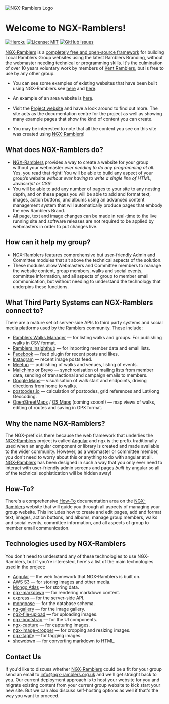 ![NGX-Ramblers Logo](https://www.ngx-ramblers.org.uk/api/aws/s3/logos/21b1e74f-f0f0-4ad3-9bf4-6d894ed02fcd.png)

# Welcome to NGX-Ramblers!

[![Heroku](https://img.shields.io/badge/heroku-%23430098.svg?style=&logo=heroku&logoColor=white)](https://github.com/nbarrett/ngx-ramblers/deployments/ngx-ramblers-staging)
[![License: MIT](https://img.shields.io/badge/License-MIT-yellow.svg)](https://opensource.org/licenses/MIT)
[![GitHub issues](https://img.shields.io/github/issues/nbarrett/ngx-ramblers)](https://github.com/nbarrett/ngx-ramblers/issues)

[NGX-Ramblers](https://www.ngx-ramblers.org.uk/) is a [completely free and open-source framework](https://github.com/nbarrett/ngx-ramblers) for building Local Ramblers Group websites using the latest Ramblers Branding, without the webmaster needing technical or programming skills. It's the culmination of over 10 years voluntary work by members of [Kent Ramblers](https://www.ngx-ramblers.org.uk/how-to/committee/editing-content/example-pages/site-migrations/kent-ramblers), but is free to use by any other group.

- You can see some examples of existing websites that have been built using NGX-Ramblers see [here](https://www.ekwg.co.uk/) and [here](https://www.canterburyramblers.org.uk/).
- An example of an area website is [here](https://www.ngx-ramblers.org.uk/how-to/committee/editing-content/example-pages/site-migrations/kent-ramblers).

- Visit the [Project website](https://www.ngx-ramblers.org.uk/) and have a look around to find out more. The site acts as the documentation centre for the project as well as showing many example pages that show the kind of content you can create.
- You may be interested to note that all the content you see on this site was created using [NGX-Ramblers](https://www.ngx-ramblers.org.uk/)!

## What does NGX-Ramblers do?

- [NGX-Ramblers](https://www.ngx-ramblers.org.uk/) provides a way to create a website for your group without your webmaster _ever needing to do any programming at all_. Yes, you read that right! You will be able to build any aspect of your group’s website _without ever having to write a single line of HTML, Javascript or CSS_!
- You will be able to add any number of pages to your site to any nesting depth, and on these pages you will be able to add and format text, images, action buttons, and albums using an advanced content management system that will automatically produce pages that embody the new Ramblers Brand.
- All page, text and image changes can be made in real-time to the live running site and software releases are not required to be applied by webmasters in order to put changes live.

## How can it help my group?

- NGX-Ramblers features comprehensive but user-friendly Admin and Committee modules that sit above the technical aspects of the solution.
- These modules allow Webmasters and Committee members to manage the website content, group members, walks and social events, committee information, and all aspects of group to member email communication, but without needing to understand the technology that underpins these functions.

## What Third Party Systems can NGX-Ramblers connect to?

There are a mature set of server-side APIs to third party systems and social media platforms used by the Ramblers community. These include:

- [Ramblers Walks Manager](https://walks-manager.ramblers.org.uk/walks-manager) — for listing walks and groups. For publishing walks in CSV format.
- [Ramblers Insighthub](https://insight.ramblers.org.uk/) — for importing member data and email lists.
- [Facebook](https://www.facebook.com/) — feed plugin for recent posts and likes.
- [Instagram](https://www.instagram.com/) — recent image posts feed.
- [Meetup](https://www.meetup.com/) — publishing of walks and venues, listing of events.
- [Mailchimp](https://mailchimp.com/) or [Brevo](https://www.brevo.com/) — synchronisation of mailing lists from member data, sending of transactional and campaign emails to members.
- [Google Maps](https://developers.google.com/maps)— visualisation of walk start and endpoints, driving directions from home to walks.
- [postcodes.io](https://postcodes.io/) — calculation of postcodes, grid references and Lat/long Geocoding.
- [OpenStreetMaps](https://www.openstreetmap.org/) / [OS Maps](https://osdatahub.os.uk/) (coming sooon!) — map views of walks, editing of routes and saving in GPX format.

## Why the name NGX-Ramblers?

The NGX-prefix is there because the web framework that underlies the [NGX-Ramblers](https://www.ngx-ramblers.org.uk/) project is called [Angular](https://angular.dev/) and ngx is the prefix traditionally used when an angular component or library is created and made available to the wider community. However, as a webmaster or committee member, you don't need to worry about this or anything to do with angular at all. [NGX-Ramblers](https://www.ngx-ramblers.org.uk/) has been designed in such a way that you only ever need to interact with user-friendly admin screens and pages _built_ by angular so all of the technical sophistication will be hidden away!

## How-To?

There's a comprehensive [How-To](https://www.ngx-ramblers.org.uk/how-to/committee) documentation area on the [NGX-Ramblers](https://www.ngx-ramblers.org.uk/) website that will guide you through all aspects of managing your group website. This includes how to create and edit pages, add and format text, images, action buttons, and albums, manage group members, walks and social events, committee information, and all aspects of group to member email communication.

## Technologies used by NGX-Ramblers
You don't need to understand any of these technologies to use NGX-Ramblers, but if you're interested, here's a list of the main technologies used in the project:
- [Angular](https://angular.dev/) — the web framework that NGX-Ramblers is built on.
- [AWS S3](https://aws.amazon.com/pm/serv-s3/) — for storing images and other media.
- [Mongo Atlas](https://www.mongodb.com/lp/cloud/atlas/try4) — for storing data.
- [ngx-markdown](https://github.com/jfcere/ngx-markdown) — for rendering markdown content.
- [express](https://expressjs.com/) — for the server-side API.
- [mongoose](https://mongoosejs.com/) — for the database schema.
- [ng-gallery](https://ngx-gallery.netlify.app/) — for the image gallery.
- [ng2-file-upload](https://valor-software.com/ng2-file-upload/) — for uploading images.
- [ngx-bootstrap](https://valor-software.com/ngx-bootstrap) — for the UI components.
- [ngx-capture](https://github.com/Wanchai/ngx-capture) — for capturing images.
- [ngx-image-cropper](https://github.com/Mawi137/ngx-image-cropper.git) — for cropping and resizing images.
- [ngx-tagify](https://github.com/Brakebein/ngx-tagify) — for tagging images.
- [showdown](http://showdownjs.com/) — for converting markdown to HTML.

## Contact Us

If you'd like to discuss whether [NGX-Ramblers](https://www.ngx-ramblers.org.uk/) could be a fit for your group send an email to [info@ngx-ramblers.org.uk](mailto:info@ngx-ramblers.org.uk) and we'll get straight back to you.
Our current deployment approach is to host your website for you and migrate existing content from your current group website to kick start your new site. But we can also discuss self-hosting options as well if that's the way you want to proceed.
